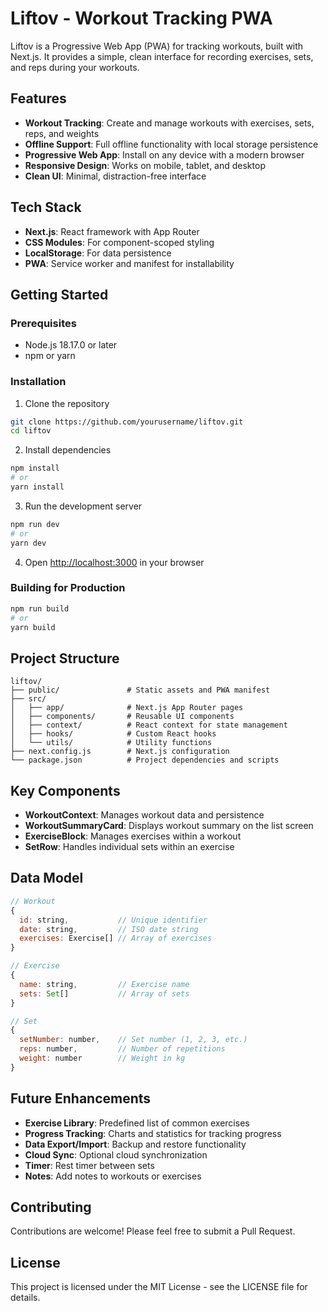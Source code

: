 # Liftov - Workout Tracking PWA

Liftov is a Progressive Web App (PWA) for tracking workouts, built with Next.js. It provides a simple, clean interface for recording exercises, sets, and reps during your workouts.

## Features

- **Workout Tracking**: Create and manage workouts with exercises, sets, reps, and weights
- **Offline Support**: Full offline functionality with local storage persistence
- **Progressive Web App**: Install on any device with a modern browser
- **Responsive Design**: Works on mobile, tablet, and desktop
- **Clean UI**: Minimal, distraction-free interface

## Tech Stack

- **Next.js**: React framework with App Router
- **CSS Modules**: For component-scoped styling
- **LocalStorage**: For data persistence
- **PWA**: Service worker and manifest for installability

## Getting Started

### Prerequisites

- Node.js 18.17.0 or later
- npm or yarn

### Installation

1. Clone the repository
```bash
git clone https://github.com/yourusername/liftov.git
cd liftov
```

2. Install dependencies
```bash
npm install
# or
yarn install
```

3. Run the development server
```bash
npm run dev
# or
yarn dev
```

4. Open [http://localhost:3000](http://localhost:3000) in your browser

### Building for Production

```bash
npm run build
# or
yarn build
```

## Project Structure

```
liftov/
├── public/               # Static assets and PWA manifest
├── src/
│   ├── app/              # Next.js App Router pages
│   ├── components/       # Reusable UI components
│   ├── context/          # React context for state management
│   ├── hooks/            # Custom React hooks
│   └── utils/            # Utility functions
├── next.config.js        # Next.js configuration
└── package.json          # Project dependencies and scripts
```

## Key Components

- **WorkoutContext**: Manages workout data and persistence
- **WorkoutSummaryCard**: Displays workout summary on the list screen
- **ExerciseBlock**: Manages exercises within a workout
- **SetRow**: Handles individual sets within an exercise

## Data Model

```javascript
// Workout
{
  id: string,           // Unique identifier
  date: string,         // ISO date string
  exercises: Exercise[] // Array of exercises
}

// Exercise
{
  name: string,         // Exercise name
  sets: Set[]           // Array of sets
}

// Set
{
  setNumber: number,    // Set number (1, 2, 3, etc.)
  reps: number,         // Number of repetitions
  weight: number        // Weight in kg
}
```

## Future Enhancements

- **Exercise Library**: Predefined list of common exercises
- **Progress Tracking**: Charts and statistics for tracking progress
- **Data Export/Import**: Backup and restore functionality
- **Cloud Sync**: Optional cloud synchronization
- **Timer**: Rest timer between sets
- **Notes**: Add notes to workouts or exercises

## Contributing

Contributions are welcome! Please feel free to submit a Pull Request.

## License

This project is licensed under the MIT License - see the LICENSE file for details.
